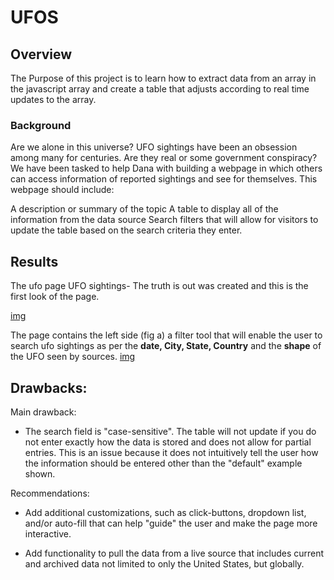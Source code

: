 # UFOS
## Overview
The Purpose of this project is to learn how to extract data from an array in the javascript array and create a table that adjusts according to real time updates to the array.

### Background
Are we alone in this universe? UFO sightings have been an obsession among many for centuries. Are they real or some government conspiracy? We have been tasked to help Dana with building a webpage in which others can access information of reported sightings and see for themselves. This webpage should include:

A description or summary of the topic
A table to display all of the information from the data source
Search filters that will allow for visitors to update the table based on the search criteria they enter.

## Results
The ufo page UFO sightings- The truth is out was created and this is the first look of the page.

[img]()

The page contains the left side (fig a) a filter tool that will enable the user to search ufo sightings as per the **date, City, State, Country** and the **shape** of the UFO seen by sources.
[img]()




## Drawbacks:

Main drawback:

* The search field is "case-sensitive". The table will not update if you do not enter exactly how the data is stored and does not allow for partial entries. This is an issue because it does not intuitively tell the user how the information should be entered other than the "default" example shown.

Recommendations:
* Add additional customizations, such as click-buttons, dropdown list, and/or auto-fill that can help "guide" the user and make the page more interactive.

* Add functionality to pull the data from a live source that includes current and archived data not limited to only the United States, but globally.
